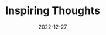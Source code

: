 ---
slug: thought-for-the-day
title: "Inspiring Thoughts"
date: 2022-12-27
excerpt: 'Leave out my name from the gift if it be a burden but keep my song.'
tags: [Inspiration, Motivation, Quotes, Thoughts]
---